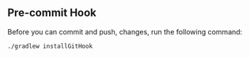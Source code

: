 ## Pre-commit Hook

Before you can commit and push, changes, run the following command: 

```
./gradlew installGitHook
```